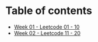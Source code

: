 <!--
 * @Description: Catalogue
 * @Versions: 
 * @Author: Vernon Cui
 * @Github: https://github.com/vernon97
 * @Date: 2020-11-20 19:46:01
 * @LastEditors: Vernon Cui
 * @LastEditTime: 2020-11-20 19:48:11
 * @FilePath: /Leetcode-notes/README.md
-->
# Table of contents

* [Week 01 - Leetcode 01 - 10](week01.md)
* [Week 02 - Leetcode 11 - 20](week02.md)

